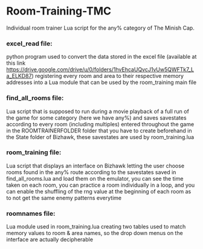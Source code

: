 # Room-Training-TMC
Individual room trainer Lua script for the any% category of The Minish Cap.

### excel_read file:
python program used to convert the data stored in the excel file (available at this link https://drive.google.com/drive/u/0/folders/1hvEhcaUQvcJ1vUw5QWFTk7_La_ELKD87) registering every room and area to their respective memory addresses into a Lua module that can be used by the room_training main file


### find_all_rooms file:
Lua script that is supposed to run during a movie playback of a full run of the game for some category (here we have any%) and saves savestates according to every room (including multiples) entered throughout the game in the ROOMTRAINERFOLDER folder that you have to create beforehand in the State folder of Bizhawk, these savestates are used by room_training.lua


### room_training file:
Lua script that displays an interface on Bizhawk letting the user choose rooms found in the any% route according to the savestates saved in find_all_rooms.lua and load them on the emulator, you can see the time taken on each room, you can practice a room individually in a loop, and you can enable the shuffling of the rng value at the beginning of each room as to not get the same enemy patterns everytime


### roomnames file:
Lua module used in room_training.lua creating two tables used to match memory values to room & area names, so the drop down menus on the interface are actually decipherable
